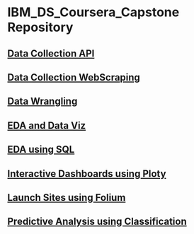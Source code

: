# IBM_DS_Coursera_Capstone Repository

## [Data Collection API](https://dataplatform.cloud.ibm.com/analytics/notebooks/v2/bb0902e7-c3a5-4ae2-b70f-ebd6df7e338e/view?access_token=a08d41a8d90693c1a0ad7df0843acd54214fd6e94410714916be9f75a455c30f)


## [Data Collection WebScraping](https://dataplatform.cloud.ibm.com/analytics/notebooks/v2/2d91b537-a0cf-4a12-9399-45baebdec232/view?access_token=9f617a05c3c9333a1912e010a620d3c24288d8e289de8af056d8d2aefa8fcf21)

## [Data Wrangling](https://dataplatform.cloud.ibm.com/analytics/notebooks/v2/f759902e-1774-406e-b854-500a412d90eb/view?access_token=c5c1acb6b8b6583f4f55eead6bee13a9a00471e48c1890a2637ec3bf67070514)

## [EDA and Data Viz](https://dataplatform.cloud.ibm.com/analytics/notebooks/v2/fef6140f-ab1a-4c97-b2ca-f49f2d99088c/view?access_token=323963396cb43dcc15fca6af22e24038806a0aad15ad590b57a09113c2cf3f0e)

## [EDA using SQL](https://dataplatform.cloud.ibm.com/analytics/notebooks/v2/ef2ec83c-4124-44b5-9e0b-62e9fc9a176d/view?access_token=341056edcee5610bc256a7cb58d94ed048d7392e7f3911c56643b24b83dcc308)

## [Interactive Dashboards using Ploty](https://dataplatform.cloud.ibm.com/analytics/notebooks/v2/e1c3bde8-b752-486b-8120-6360fcf0c0dc/view?access_token=c0eaa755319106df2b597c8adb1099f4da9f79df6098ac910b0f70c8e4759a82)

## [Launch Sites using Folium](https://dataplatform.cloud.ibm.com/analytics/notebooks/v2/6e53539e-3f86-4673-b38a-a6ed071c0323/view?access_token=72aaafc2a57cdd400733b9d0241a744517b3a55593e7fdefd31311c3419da215)

## [Predictive Analysis using Classification](https://dataplatform.cloud.ibm.com/analytics/notebooks/v2/c5be371d-eb36-4144-a13f-1f5346ea0f56/view?access_token=e549e956b0fa765c1c01ea71bd0d0b44415f316ec4c995bbce281b27ef1fde46)
